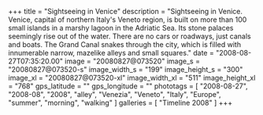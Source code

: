 +++
title = "Sightseeing in Venice"
description = "Sightseeing in Venice. Venice, capital of northern Italy's Veneto region, is built on more than 100 small islands in a marshy lagoon in the Adriatic Sea. Its stone palaces seemingly rise out of the water. There are no cars or roadways, just canals and boats. The Grand Canal snakes through the city, which is filled with innumerable narrow, mazelike alleys and small squares."
date = "2008-08-27T07:35:20.00"
image = "20080827@073520"
image_s = "20080827@073520-s"
image_width_s = "199"
image_height_s = "300"
image_xl = "20080827@073520-xl"
image_width_xl = "511"
image_height_xl = "768"
gps_latitude = ""
gps_longitude = ""
phototags = [ "2008-08-27", "2008-08", "2008", "alley", "Venezia", "Veneto", "Italy", "Europe", "summer", "morning", "walking" ]
galleries = [ "Timeline 2008" ]
+++
